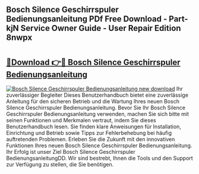 ## Bosch Silence Geschirrspuler Bedienungsanleitung PDf Free Download - Part-kjN Service Owner Guide - User Repair Edition 8nwpx

# <h2><a href="http://df15u1.blite.top/?on=Bosch+Silence+Geschirrspuler+Bedienungsanleitung">🔗Download 👉🔴 Bosch Silence Geschirrspuler Bedienungsanleitung</a></h2>

[![Bosch Silence Geschirrspuler Bedienungsanleitung new download](https://i.imgur.com/lujVjoI.png)](http://df15u1.blite.top/?on=Bosch+Silence+Geschirrspuler+Bedienungsanleitung)
Ihr zuverlässiger Begleiter Dieses Benutzerhandbuch bietet eine zuverlässige Anleitung für den sicheren Betrieb und die Wartung Ihres neuen Bosch Silence Geschirrspuler Bedienungsanleitung. Bevor Sie Ihr Bosch Silence Geschirrspuler Bedienungsanleitung verwenden, machen Sie sich bitte mit seinen Funktionen und Merkmalen vertraut, indem Sie dieses Benutzerhandbuch lesen. Sie finden klare Anweisungen für Installation, Einrichtung und Betrieb sowie Tipps zur Fehlerbehebung bei häufig auftretenden Problemen. Erleben Sie die Zukunft mit den innovativen Funktionen Ihres neuen Bosch Silence Geschirrspuler Bedienungsanleitung. Ihr Erfolg ist unser Ziel Bosch Silence Geschirrspuler BedienungsanleitungDD. Wir sind bestrebt, Ihnen die Tools und den Support zur Verfügung zu stellen, die Sie benötigen.
